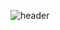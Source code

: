 


![header](https://capsule-render.vercel.app/api?type=wave&color=auto&height=200&section=header&text=JeHa%20Kim&fontSize=120)
